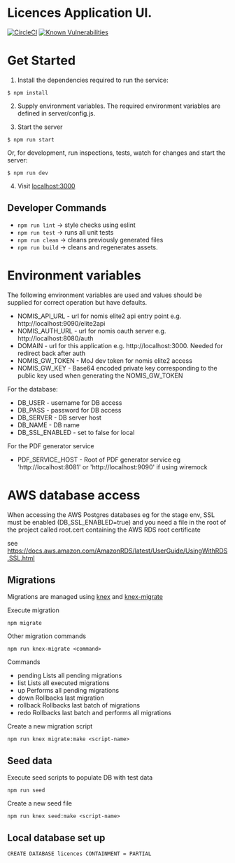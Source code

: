 # Licences Application UI.

[![CircleCI](https://circleci.com/gh/noms-digital-studio/licences/tree/master.svg?style=svg)](https://circleci.com/gh/noms-digital-studio/licences/tree/master)
[![Known Vulnerabilities](https://snyk.io/test/github/noms-digital-studio/licences/badge.svg)](https://snyk.io/test/github/noms-digital-studio/licences)

# Get Started

1. Install the dependencies required to run the service:

  ```
  $ npm install
  ```  
2. Supply environment variables. The required environment variables are defined in server/config.js.


3. Start the server

  ```   
  $ npm run start
  ```

   Or, for development, run inspections, tests, watch for changes and start the server:
   
  ```   
  $ npm run dev
  ```
  
4. Visit [localhost:3000](http://localhost:3000/)

## Developer Commands

 - `npm run lint` -> style checks using eslint
 - `npm run test` -> runs all unit tests
 - `npm run clean` -> cleans previously generated files
 - `npm run build` -> cleans and regenerates assets.
 

# Environment variables

The following environment variables are used and values should be supplied for correct operation but have defaults.

* NOMIS_API_URL - url for nomis elite2 api entry point e.g. http://localhost:9090/elite2api
* NOMIS_AUTH_URL - url for nomis oauth server e.g. http://localhost:8080/auth
* DOMAIN - url for this application e.g. http://localhost:3000.  Needed for redirect back after auth
* NOMIS_GW_TOKEN - MoJ dev token for nomis elite2 access
* NOMIS_GW_KEY - Base64 encoded private key corresponding to the public key used when generating the NOMIS_GW_TOKEN

For the database:

* DB_USER - username for DB access
* DB_PASS - password for DB access
* DB_SERVER - DB server host
* DB_NAME - DB name
* DB_SSL_ENABLED - set to false for local

For the PDF generator service

* PDF_SERVICE_HOST - Root of PDF generator service eg 'http://localhost:8081' or 'http://localhost:9090' if using wiremock

# AWS database access

When accessing the AWS Postgres databases eg for the stage env, SSL must be enabled (DB_SSL_ENABLED=true) and you
need a file in the root of the project called root.cert containing the AWS RDS root certificate

see https://docs.aws.amazon.com/AmazonRDS/latest/UserGuide/UsingWithRDS.SSL.html

## Migrations

Migrations are managed using [knex](http://knexjs.org/#Migrations-CLI) and [knex-migrate](https://github.com/sheerun/knex-migrate)

Execute migration

```
npm migrate
```

Other migration commands

```
npm run knex-migrate <command>
```

Commands
* pending   Lists all pending migrations
* list      Lists all executed migrations
* up        Performs all pending migrations
* down      Rollbacks last migration
* rollback  Rollbacks last batch of migrations
* redo      Rollbacks last batch and performs all migrations

Create a new migration script

```
npm run knex migrate:make <script-name>
```

## Seed data

Execute seed scripts to populate DB with test data

```
npm run seed
```

Create a new seed file

```
npm run knex seed:make <script-name>
```

## Local database set up

```
CREATE DATABASE licences CONTAINMENT = PARTIAL
``` 
